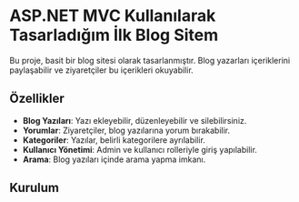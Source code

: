 
# ASP.NET MVC Kullanılarak Tasarladığım İlk Blog Sitem

Bu proje, basit bir blog sitesi olarak tasarlanmıştır. Blog yazarları içeriklerini paylaşabilir ve ziyaretçiler bu içerikleri okuyabilir.

## Özellikler

- **Blog Yazıları**: Yazı ekleyebilir, düzenleyebilir ve silebilirsiniz.
- **Yorumlar**: Ziyaretçiler, blog yazılarına yorum bırakabilir.
- **Kategoriler**: Yazılar, belirli kategorilere ayrılabilir.
- **Kullanıcı Yönetimi**: Admin ve kullanıcı rolleriyle giriş yapılabilir.
- **Arama**: Blog yazıları içinde arama yapma imkanı.

## Kurulum
